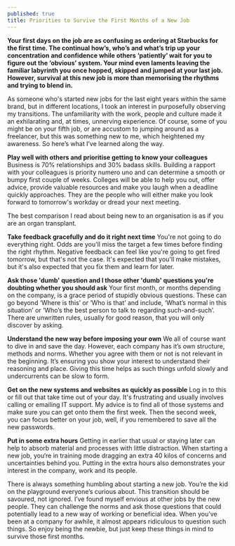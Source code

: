 ```yaml
---
published: true
title: Priorities to Survive the First Months of a New Job
---
```

**Your first days on the job are as confusing as ordering at Starbucks for the first time. The continual how’s, who’s and what’s trip up your concentration and confidence while others ‘patiently’ wait for you to figure out the ‘obvious’ system. Your mind even laments leaving the familiar labyrinth you once hopped, skipped and jumped at your last job. However, survival at this new job is more than memorising the rhythms and trying to blend in.**

As someone who's started new jobs for the last eight years within the same brand, but in different locations, I took an interest in purposefully observing my transitions. The unfamiliarity with the work, people and culture made it an exhilarating and, at times, unnerving experience. Of course, some of you might be on your fifth job, or are accustom to jumping around as a freelancer, but this was something new to me, which heightened my awareness. So here’s what I’ve learned along the way.

**Play well with others and prioritise getting to know your colleagues**
Business is 70% relationships and 30% badass skills. Building a rapport with your colleagues is priority numero uno and can determine a smooth or bumpy first couple of weeks. Colleges will be able to help you out, offer advice, provide valuable resources and make you laugh when a deadline quickly approaches. They are the people who will either make you look forward to tomorrow's workday or dread your next meeting. 

The best comparison I read about being new to an organisation is as if you are an organ transplant. 

**Take feedback gracefully and do it right next time**
You're not going to do everything right. Odds are you'll miss the target a few times before finding the right rhythm. Negative feedback can feel like you're going to get fired tomorrow, but that's not the case. It's expected that you'll make mistakes, but it's also expected that you fix them and learn for later.

**Ask those 'dumb' question and l those other 'dumb' questions you're doubting whether you should ask**
Your first month, or months depending on the company, is a grace period of stupidly obvious questions. These can go beyond ‘Where is this’ or ‘Who is that’ and include, ‘What’s normal in this situation’ or ‘Who’s the best person to talk to regarding such-and-such’. There are unwritten rules, usually for good reason, that you will only discover by asking.

**Understand the new way before imposing your own**
We all of course want to dive in and save the day. However, each company has it’s own structure, methods and norms. Whether you agree with them or not is not relevant in the beginning. It’s ensuring you show your interest to understand their reasoning and place. Giving this time helps as such things unfold slowly and undercurrents can be slow to form.

**Get on the new systems and websites as quickly as possible**
Log in to this or fill out that take time out of your day. It's frustrating and usually involves calling or emailing IT support. My advice is to find all of those systems and make sure you can get onto them the first week. Then the second week, you can focus better on your job, well, if you remembered to save all the new passwords.

**Put in some extra hours**
Getting in earlier that usual or staying later can help to absorb material and processes with little distraction. When starting a new job, you‘re in training mode dragging an extra 40 kilos of concerns and uncertainties behind you. Putting in the extra hours also demonstrates your interest in the company, work and its people.

There is always something humbling about starting a new job. You’re the kid on the playground everyone’s curious about. This transition should be savoured, not ignored. I’ve found myself envious at other jobs by the new people. They can challenge the norms and ask those questions that could potentially lead to a new way of working or beneficial idea. When you’ve been at a company for awhile, it almost appears ridiculous to question such things. So enjoy being the newbie, but just keep these things in mind to survive those first months.
